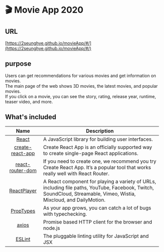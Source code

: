 # 🎬 Movie App 2020

## URL
[https://2seunghye.github.io/movieApp/#/](https://2seunghye.github.io/movieApp/#/)

## purpose
Users can get recommendations for various movies and get information on movies.  
The main page of the web shows 3D movies, the latest movies, and popular movies.  
If you click on a movie, you can see the story, rating, release year, runtime, teaser video, and more.  


## What's included

|               Name               | Description                                        |
| :------------------------------: | -------------------------------------------------- |
| [React](https://ko.reactjs.org/) | A JavaScript library for building user interfaces. |
| [create-react-app](https://create-react-app.dev/docs/getting-started/) | Create React App is an officially supported way to create single-page React applications. |
| [react-router-dom](https://reactrouter.com/web/guides/quick-start) |  If you need to create one, we recommend you try Create React App. It’s a popular tool that works really well with React Router.|
| [ReactPlayer](https://www.npmjs.com/package/react-player) | A React component for playing a variety of URLs, including file paths, YouTube, Facebook, Twitch, SoundCloud, Streamable, Vimeo, Wistia, Mixcloud, and DailyMotion. |
| [PropTypes](https://ko.reactjs.org/docs/typechecking-with-proptypes.html) | As your app grows, you can catch a lot of bugs with typechecking.|
| [axios](https://joshua1988.github.io/vue-camp/vue/axios.html) | Promise based HTTP client for the browser and node.js|
| [ESLint](http://eslint.org/) | The pluggable linting utility for JavaScript and JSX |
